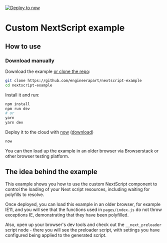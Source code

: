 [![Deploy to now](https://deploy.now.sh/static/button.svg)](https://deploy.now.sh/?repo=https://github.com/zeit/next.js/tree/master/examples/hello-world)

# Custom NextScript example

## How to use

### Download manually

Download the example [or clone the repo](https://github.com/engineerapart/nextscript-example):

```bash
git clone https://github.com/engineerapart/nextscript-example
cd nextscript-example
```

Install it and run:

```bash
npm install
npm run dev
# or
yarn
yarn dev
```

Deploy it to the cloud with [now](https://zeit.co/now) ([download](https://zeit.co/download))

```bash
now
```

You can then load up the example in an older browser via Browserstack or other browser testing platform.

## The idea behind the example

This example shows you how to use the custom NextScript component to control the loading of your Next script resources, including waiting for polyfills to resolve.

Once deployed, you can load this example in an older browser, for example IE11, and you will see that the functions used in `pages/index.js` do not throw exceptions IE, demonstrating that they have been polyfilled.

Also, open up your browser's dev tools and check out the `__next_preloader` script node - there you will see the preloader script, with settings you have configured being applied to the generated script.
